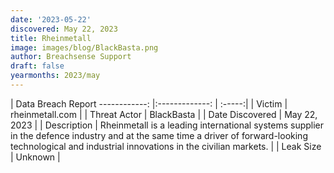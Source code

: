 ```yaml
---
date: '2023-05-22'
discovered: May 22, 2023
title: Rheinmetall
image: images/blog/BlackBasta.png
author: Breachsense Support
draft: false
yearmonths: 2023/may
---
```



| Data Breach Report
------------:     |:-------------:    | :-----:|
| Victim      | rheinmetall.com      | 
| Threat Actor      | BlackBasta      | 
| Date Discovered      | May 22, 2023      | 
| Description      | Rheinmetall is a leading international systems supplier in the defence industry and at the same time a driver of forward-looking technological and industrial innovations in the civilian markets.      | 
| Leak Size      | Unknown      | 

